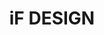 ---
category: 商品指南
layout: post
title: iF DESIGN
results:
- artworkUrl100: http://a271.phobos.apple.com/us/r30/Purple6/v4/9f/c9/06/9fc906e1-b80e-1bbb-e1e2-5df04c9fdd1f/mzl.ovwmplud.png
  currency: CNY
  artworkUrl512: http://a271.phobos.apple.com/us/r30/Purple6/v4/9f/c9/06/9fc906e1-b80e-1bbb-e1e2-5df04c9fdd1f/mzl.ovwmplud.png
  ipadScreenshotUrls:
  - http://a4.mzstatic.com/us/r30/Purple4/v4/72/b0/71/72b07127-91ab-639b-8218-8ce0a52488c4/screen480x480.jpeg
  - http://a5.mzstatic.com/us/r30/Purple/v4/44/96/86/44968655-772f-8166-f335-836f3800ed63/screen480x480.jpeg
  - http://a2.mzstatic.com/us/r30/Purple/v4/de/e0/a2/dee0a214-0b86-3dc6-3917-0b82738259bc/screen480x480.jpeg
  - http://a5.mzstatic.com/us/r30/Purple4/v4/81/03/aa/8103aada-b6bd-3b0d-905e-0050720c259e/screen480x480.jpeg
  fileSizeBytes: '3401688'
  genres:
  - 商品指南
  - 图书
  languageCodesISO2A:
  - EN
  - DE
  artworkUrl60: http://a959.phobos.apple.com/us/r30/Purple/v4/60/db/94/60db94d5-99fc-2634-e66f-36772f7fb4e3/AppIcon57x57.png
  supportedDevices:
  - iPad2Wifi
  - iPad23G
  - iPadThirdGen4G
  - iPodTouchFifthGen
  - iPadMini4G
  - iPadMini
  - iPhone-3GS
  - iPhone4
  - iPadFourthGen4G
  - iPadThirdGen
  - iPodTouchourthGen
  - iPhone5c
  - iPadFourthGen
  - iPhone5
  - iPhone5s
  - iPhone4S
  description: 'Eindrucksvoll präsentiert die iF DESIGN App auf über 3.300
    Fotos

    die Preisträger der iF design awards 2014 – diese zählen zu den weltweit

    bedeutendsten Designauszeichnungen. Zu jedem aufwändig

    inszenierten Beitrag enthält die App eine ausführliche Beschreibung.

    Damit bietet sie einen globalen Überblick über die

    besten Gestaltungsleistungen im Produkt-, Kommunikations- und

    Verpackungsdesign. Daneben gewährt sie auch einen Blick hinter die Kulissen,
    z. B. rund um die Arbeit der Juroren.


    Dank vielfältiger Such- und Filterfunktionen lassen sich die Inhalte

    gezielt durchsuchen und Informationen schnell und zuverlässig

    finden. Gleich „mitgeliefert“ werden die Preisträger der iF design

    awards 2013, die genauso eindrücklich vorgestellt werden.'
  bundleId: de.ifdesign.IFDesignAwards
  version: '1.1'
  trackViewUrl: https://itunes.apple.com/cn/app/if-design/id819165089?mt=8&uo=4
  artistViewUrl: https://itunes.apple.com/cn/artist/if-international-forum-design/id819165092?uo=4
  genreIds:
  - '6022'
  - '6018'
  isGameCenterEnabled: false
  releaseDate: '2014-02-27T09:35:25Z'
  wrapperType: software
  trackId: 819165089
  formattedPrice: 免费
  primaryGenreId: 6022
  userRatingCount: 5
  artistId: 819165092
  artistName: iF International Forum Design GmbH
  trackContentRating: 4+
  price: 0
  trackCensoredName: iF DESIGN
  trackName: iF DESIGN
  kind: software
  features:
  - iosUniversal
  contentAdvisoryRating: 4+
  screenshotUrls:
  - http://a3.mzstatic.com/us/r30/Purple6/v4/cf/0e/a8/cf0ea86c-0142-a3a0-ce45-f010120b48ed/screen1136x1136.jpeg
  - http://a3.mzstatic.com/us/r30/Purple4/v4/39/72/4a/39724ace-10c8-af0c-a83e-44234194e2ef/screen1136x1136.jpeg
  - http://a2.mzstatic.com/us/r30/Purple4/v4/6b/9a/5e/6b9a5e23-8da3-a311-07d5-07452a3f5633/screen1136x1136.jpeg
  - http://a3.mzstatic.com/us/r30/Purple6/v4/c8/b4/6e/c8b46eed-1b2a-1d1f-7145-ce3ab1b75e12/screen1136x1136.jpeg
  - http://a3.mzstatic.com/us/r30/Purple/v4/63/36/8b/63368b8d-e9f1-4a1a-fe69-902ede8d76c6/screen1136x1136.jpeg
  releaseNotes: Leistungs-Update und kleinere Layoutkorrekturen
  sellerName: iF International Forum Design GmbH
  averageUserRating: 4
  primaryGenreName: Catalogs
description: 国际工业设计大奖作品展示，开阔下眼界。
tags: tag1
resultCount: 1

---